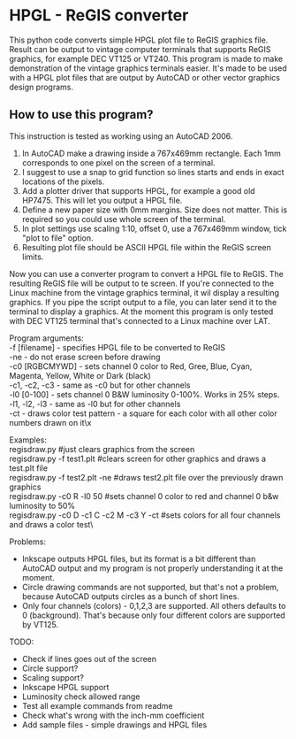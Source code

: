 # HPGL - ReGIS converter

This python code converts simple HPGL plot file to ReGIS graphics file. Result can be output to vintage computer terminals that supports ReGIS graphics, for example DEC VT125 or VT240. This program is made to make demonstration of the vintage graphics terminals easier. It's made to be used with a HPGL plot files that are output by AutoCAD or other vector graphics design programs.

## How to use this program?
This instruction is tested as working using an AutoCAD 2006.
1. In AutoCAD make a drawing inside a 767x469mm rectangle. Each 1mm corresponds to one pixel on the screen of a terminal.
2. I suggest to use a snap to grid function so lines starts and ends in exact locations of the pixels.
3. Add a plotter driver that supports HPGL, for example a good old HP7475. This will let you output a HPGL file.
4. Define a new paper size with 0mm margins. Size does not matter. This is required so you could use whole screen of the terminal.
5. In plot settings use scaling 1:10, offset 0, use a 767x469mm window, tick "plot to file" option.
6. Resulting plot file should be ASCII HPGL file within the ReGIS screen limits.

Now you can use a converter program to convert a HPGL file to ReGIS. The resulting ReGIS file will be output to te screen. If you're connected to the Linux machine from the vintage graphics terminal, it wil display a resulting graphics. If you pipe the script output to a file, you can later send it to the terminal to display a graphics. At the moment this program is only tested with DEC VT125 terminal that's connected to a Linux machine over LAT.

Program arguments:\
-f [filename] - specifies HPGL file to be converted to ReGIS\
-ne - do not erase screen before drawing\
-c0 [RGBCMYWD] - sets channel 0 color to Red, Gree, Blue, Cyan, Magenta, Yellow, White or Dark (black)\
-c1, -c2, -c3 - same as -c0 but for other channels\
-l0 [0-100] - sets channel 0 B&W luminosity 0-100%. Works in 25% steps.\
-l1, -l2, -l3 - same as -l0 but for other channels\
-ct - draws color test pattern - a square for each color with all other color numbers drawn on it\x

Examples:\
regisdraw.py #just clears graphics from the screen\
regisdraw.py -f test1.plt #clears screen for other graphics and draws a test.plt file\
regisdraw.py -f test2.plt -ne #draws test2.plt file over the previously drawn graphics\
regisdraw.py -c0 R -l0 50 #sets channel 0 color to red and channel 0 b&w luminosity to 50%\
regisdraw.py -c0 D -c1 C -c2 M -c3 Y -ct #sets colors for all four channels and draws a color test\

Problems:
- Inkscape outputs HPGL files, but its format is a bit different than AutoCAD output and my program is not properly understanding it at the moment.
- Circle drawing commands are not supported, but that's not a problem, because AutoCAD outputs circles as a bunch of short lines.
- Only four channels (colors) - 0,1,2,3 are supported. All others defaults to 0 (background). That's because only four different colors are supported by VT125.

TODO:
- Check if lines goes out of the screen
- Circle support?
- Scaling support?
- Inkscape HPGL support
- Luminosity check allowed range
- Test all example commands from readme
- Check what's wrong with the inch-mm coefficient
- Add sample files - simple drawings and HPGL files
